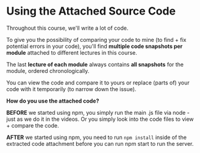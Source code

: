 # Using the Attached Source Code

Throughout this course, we'll write a lot of code.

To give you the possibility of comparing your code to mine (to find + fix potential errors in your code), you'll find **multiple code snapshots per module** attached to different lectures in this course.

The last **lecture of each module** always contains **all snapshots** for the module, ordered chronologically.

You can view the code and compare it to yours or replace (parts of) your code with it temporarily (to narrow down the issue).

**How do you use the attached code?**

**BEFORE** we started using npm, you simply run the main .js file via node - just as we do it in the videos. Or you simply look into the code files to view + compare the code.

**AFTER** we started using npm, you need to run `npm install` inside of the extracted code attachment before you can run npm start to run the server.
